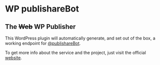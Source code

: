 # WP publishareBot
 
## The ~~Web~~ WP Publisher

This WordPress plugin will automatically generate, and set out of the box,
a working endpoint for [@publishareBot](https://t.me/publishareBot).

To get more info about the service and the project, just visit the official [website](https://publishare.0x100.it).

